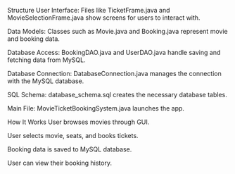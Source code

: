 Structure
User Interface: Files like TicketFrame.java and MovieSelectionFrame.java show screens for users to interact with.

Data Models: Classes such as Movie.java and Booking.java represent movie and booking data.

Database Access: BookingDAO.java and UserDAO.java handle saving and fetching data from MySQL.

Database Connection: DatabaseConnection.java manages the connection with the MySQL database.

SQL Schema: database_schema.sql creates the necessary database tables.

Main File: MovieTicketBookingSystem.java launches the app.

How It Works
User browses movies through GUI.

User selects movie, seats, and books tickets.

Booking data is saved to MySQL database.

User can view their booking history.

